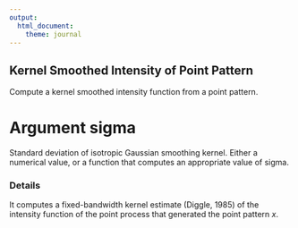 ```yaml
---
output: 
  html_document: 
    theme: journal
---
```


## Kernel Smoothed Intensity of Point Pattern

Compute a kernel smoothed intensity function from a point pattern.

# Argument sigma

Standard deviation of isotropic Gaussian smoothing kernel. Either a numerical value, or a function that computes an appropriate value of sigma.

### Details

It computes a fixed-bandwidth kernel estimate (Diggle, 1985) of the intensity function of the point process that generated the point pattern *x*.

